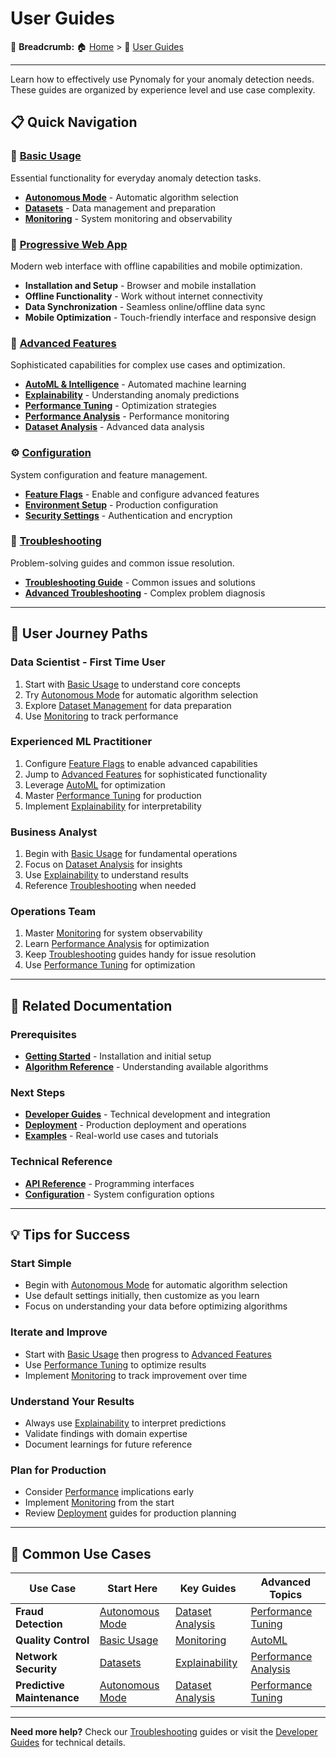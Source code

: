 # User Guides

🍞 **Breadcrumb:** 🏠 [Home](../index.md) > 👤 [User Guides](README.md)

---

Learn how to effectively use Pynomaly for your anomaly detection needs. These guides are organized by experience level and use case complexity.

## 📋 Quick Navigation

### 🏁 **[Basic Usage](basic-usage/)**

Essential functionality for everyday anomaly detection tasks.

- **[Autonomous Mode](basic-usage/autonomous-mode.md)** - Automatic algorithm selection
- **[Datasets](basic-usage/datasets.md)** - Data management and preparation
- **[Monitoring](basic-usage/monitoring.md)** - System monitoring and observability

### 📱 **[Progressive Web App](progressive-web-app.md)**

Modern web interface with offline capabilities and mobile optimization.

- **Installation and Setup** - Browser and mobile installation
- **Offline Functionality** - Work without internet connectivity
- **Data Synchronization** - Seamless online/offline data sync
- **Mobile Optimization** - Touch-friendly interface and responsive design

### 🚀 **[Advanced Features](advanced-features/)**

Sophisticated capabilities for complex use cases and optimization.

- **[AutoML & Intelligence](advanced-features/automl-and-intelligence.md)** - Automated machine learning
- **[Explainability](advanced-features/explainability.md)** - Understanding anomaly predictions
- **[Performance Tuning](advanced-features/performance-tuning.md)** - Optimization strategies
- **[Performance Analysis](advanced-features/performance.md)** - Performance monitoring
- **[Dataset Analysis](advanced-features/dataset-analysis-guide.md)** - Advanced data analysis

### ⚙️ **[Configuration](configuration/)**

System configuration and feature management.

- **[Feature Flags](feature-flags/)** - Enable and configure advanced features
- **[Environment Setup](configuration/environment.md)** - Production configuration
- **[Security Settings](configuration/security.md)** - Authentication and encryption

### 🔧 **[Troubleshooting](troubleshooting/)**

Problem-solving guides and common issue resolution.

- **[Troubleshooting Guide](troubleshooting/troubleshooting.md)** - Common issues and solutions
- **[Advanced Troubleshooting](troubleshooting/troubleshooting-guide.md)** - Complex problem diagnosis

---

## 🎯 User Journey Paths

### **Data Scientist - First Time User**

1. Start with [Basic Usage](basic-usage/) to understand core concepts
2. Try [Autonomous Mode](basic-usage/autonomous-mode.md) for automatic algorithm selection
3. Explore [Dataset Management](basic-usage/datasets.md) for data preparation
4. Use [Monitoring](basic-usage/monitoring.md) to track performance

### **Experienced ML Practitioner**

1. Configure [Feature Flags](feature-flags/) to enable advanced capabilities
2. Jump to [Advanced Features](advanced-features/) for sophisticated functionality
3. Leverage [AutoML](advanced-features/automl-and-intelligence.md) for optimization
4. Master [Performance Tuning](advanced-features/performance-tuning.md) for production
5. Implement [Explainability](advanced-features/explainability.md) for interpretability

### **Business Analyst**

1. Begin with [Basic Usage](basic-usage/) for fundamental operations
2. Focus on [Dataset Analysis](advanced-features/dataset-analysis-guide.md) for insights
3. Use [Explainability](advanced-features/explainability.md) to understand results
4. Reference [Troubleshooting](troubleshooting/) when needed

### **Operations Team**

1. Master [Monitoring](basic-usage/monitoring.md) for system observability
2. Learn [Performance Analysis](advanced-features/performance.md) for optimization
3. Keep [Troubleshooting](troubleshooting/) guides handy for issue resolution
4. Use [Performance Tuning](advanced-features/performance-tuning.md) for optimization

---

## 🔗 Related Documentation

### **Prerequisites**

- **[Getting Started](../getting-started/)** - Installation and initial setup
- **[Algorithm Reference](../reference/algorithms/)** - Understanding available algorithms

### **Next Steps**

- **[Developer Guides](../developer-guides/)** - Technical development and integration
- **[Deployment](../deployment/)** - Production deployment and operations
- **[Examples](../examples/)** - Real-world use cases and tutorials

### **Technical Reference**

- **[API Reference](../developer-guides/api-integration/)** - Programming interfaces
- **[Configuration](../reference/configuration/)** - System configuration options

---

## 💡 Tips for Success

### **Start Simple**

- Begin with [Autonomous Mode](basic-usage/autonomous-mode.md) for automatic algorithm selection
- Use default settings initially, then customize as you learn
- Focus on understanding your data before optimizing algorithms

### **Iterate and Improve**

- Start with [Basic Usage](basic-usage/) then progress to [Advanced Features](advanced-features/)
- Use [Performance Tuning](advanced-features/performance-tuning.md) to optimize results
- Implement [Monitoring](basic-usage/monitoring.md) to track improvement over time

### **Understand Your Results**

- Always use [Explainability](advanced-features/explainability.md) to interpret predictions
- Validate findings with domain expertise
- Document learnings for future reference

### **Plan for Production**

- Consider [Performance](advanced-features/performance.md) implications early
- Implement [Monitoring](basic-usage/monitoring.md) from the start
- Review [Deployment](../deployment/) guides for production planning

---

## 🎯 Common Use Cases

| Use Case | Start Here | Key Guides | Advanced Topics |
|----------|------------|------------|-----------------|
| **Fraud Detection** | [Autonomous Mode](basic-usage/autonomous-mode.md) | [Dataset Analysis](advanced-features/dataset-analysis-guide.md) | [Performance Tuning](advanced-features/performance-tuning.md) |
| **Quality Control** | [Basic Usage](basic-usage/) | [Monitoring](basic-usage/monitoring.md) | [AutoML](advanced-features/automl-and-intelligence.md) |
| **Network Security** | [Datasets](basic-usage/datasets.md) | [Explainability](advanced-features/explainability.md) | [Performance Analysis](advanced-features/performance.md) |
| **Predictive Maintenance** | [Autonomous Mode](basic-usage/autonomous-mode.md) | [Dataset Analysis](advanced-features/dataset-analysis-guide.md) | [Performance Tuning](advanced-features/performance-tuning.md) |

---

**Need more help?** Check our [Troubleshooting](troubleshooting/) guides or visit the [Developer Guides](../developer-guides/) for technical details.
